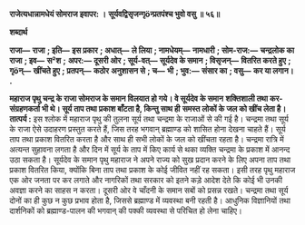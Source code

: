 **राजेत्यधान्नामधेयं सोमराज इवापर: ।** **सूर्यवद्विसृजन्गृöन्प्रतपंश्च भुवो वसु ॥ ५६॥** 

**शब्दार्थ** 

**राजा—** **राजा** **; इति—** **इस प्रकार** **; अधात्—** **ले लिया** **; नामधेयम्—** **नामधारी** **; सोम-राज:—** **चन्द्रलोक का राजा** **; इव—** **स²श** **;** **अपर:—** **दूसरी ओर** **; सूर्य-वत्—** **सूर्यदेव के समान** **; विसृजन्—** **वितरित करते हुए** **; गृöन्—** **खींचते हुए** **; प्रतपन्—** **कठोर** **अनुशासन से** **; च—** **भी** **; भुव:—** **संसार का** **; वसु—** **कर या लगान।** **.** 

**महाराज पृथु चन्द्र के राजा सोमराज के समान विलयात हो गये। वे सूर्यदेव के समान** **शक्तिशाली तथा कर-संग्रहणकर्ता भी थे। सूर्य ताप तथा प्रकाश बाँटता है, किन्तु साथ ही** **समस्त लोकों के जल को खींच लेता है।** **तात्पर्य :** इस श्लोक में महाराज पृथु की तुलना सूर्य तथा चन्द्रमा के राजाओं से की गई है। चन्द्रमा तथा सूर्य के राजा ऐसे उदाहरण प्रस्तुत करते हैं, जिस तरह भगवान् ब्रह्माण्ड को शासित होना देखना चाहते हैं। सूर्य ताप तथा प्रकाश वितरित करता है और साथ ही सभी लोकों के जल को खींचता रहता है। चन्द्रमा रात्रि में अत्यन्त सुहावना लगता है और दिन में सूर्य के ताप में किए कार्य से थका व्यक्ति चन्द्रमा के प्रकाश में आनन्द उठा सकता है। सूर्यदेव के समान पृथु महाराज ने अपने राज्य को सुख प्रदान करने के लिए अपना ताप तथा प्रकाश वितरित किया, क्योंकि बिना ताप तथा प्रकाश के कोई जीवित नहीं रह सकता। इसी तरह पृथु महाराज एक ओर जनता पर कर लगाते और नागरिकों तथा सरकार को इतने कड़े आदेश देते कि कोई भी उनकी अवज्ञा करने का साहस न करता। दूसरी ओर वे चाँदनी के समान सबों को प्रसन्न रखते। चन्द्रमा तथा सूर्य दोनों का ही कुछ न कुछ प्रभाव होता है, जिससे ब्रह्माण्ड में व्यवस्था बनी रहती है। आधुनिक विज्ञानियों तथा दार्शनिकों को ब्रह्माण्ड-पालन की भगवान् की पक्की व्यवस्था से परिचित हो लेना चाहिए।  